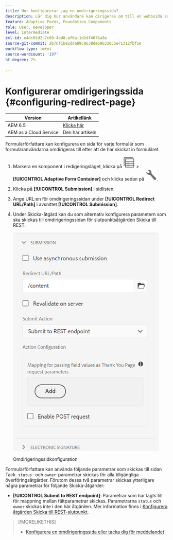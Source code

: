 ```yaml
---
title: Hur konfigurerar jag en omdirigeringssida?
description: Lär dig hur användare kan dirigeras om till en webbsida som formulärförfattare kan konfigurera när de skapar formuläret.
feature: Adaptive Forms, Foundation Components
role: User, Developer
level: Intermediate
exl-id: e4dc01d2-7c89-4bd8-af0a-1d2df4676a9a
source-git-commit: 2b76f1be2dda99c8638deb9633055e71312fbf1e
workflow-type: tm+mt
source-wordcount: '197'
ht-degree: 2%

---
```


# Konfigurerar omdirigeringssida {#configuring-redirect-page}

| Version | Artikellänk |
| -------- | ---------------------------- |
| AEM 6.5 | [Klicka här](https://experienceleague.adobe.com/docs/experience-manager-65/forms/adaptive-forms-basic-authoring/configuring-redirect-page.html?lang=sv-SE) |
| AEM as a Cloud Service | Den här artikeln |

Formulärförfattare kan konfigurera en sida för varje formulär som formuläranvändarna omdirigeras till efter att de har skickat in formuläret.

1. Markera en komponent i redigeringsläget, klicka på ![fältnivå](assets/select_parent_icon.svg) > **[!UICONTROL Adaptive Form Container]** och klicka sedan på ![cmpr](assets/configure-icon.svg).

1. Klicka på **[!UICONTROL Submission]** i sidlisten.

1. Ange URL:en för omdirigeringssidan under **[!UICONTROL Redirect URL/Path]** i avsnittet **[!UICONTROL Submission]**.
1. Under Skicka-åtgärd kan du som alternativ konfigurera parametern som ska skickas till omdirigeringssidan för slutpunktsåtgärden Skicka till REST.

   ![Konfiguration av omdirigeringssida](assets/redirect-url.png)

   Omdirigeringssidkonfiguration

Formulärförfattare kan använda följande parametrar som skickas till sidan Tack. `status`- och `owner`-parametrar skickas för alla tillgängliga överföringsåtgärder. Förutom dessa två parametrar skickas ytterligare några parametrar för följande Skicka-åtgärder:

* **[!UICONTROL Submit to REST endpoint]**: Parametrar som har lagts till för mappning mellan fältparametrar skickas. Parametrarna `status` och `owner` skickas inte i den här åtgärden. Mer information finns i [Konfigurera åtgärden Skicka till REST-slutpunkt](configuring-submit-actions.md).

>[!MORELIKETHIS]
>
>* [Konfigurera en omdirigeringssida eller tacka dig för meddelandet](/help/forms/configure-redirect-page-or-thank-you-message.md)
